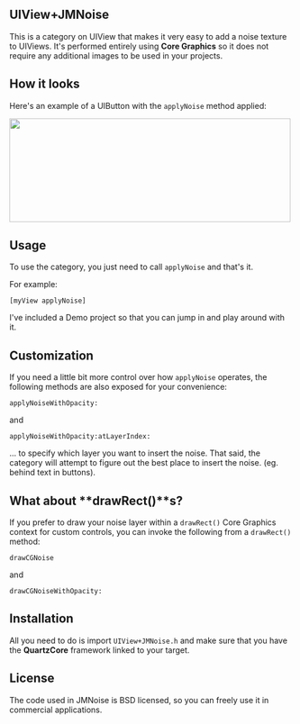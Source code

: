 ## UIView+JMNoise

This is a category on UIView that makes it very easy to add a noise texture to UIViews.  It's performed entirely using **Core Graphics** so it does not require any additional images to be used in your projects.

## How it looks

Here's an example of a UIButton with the `applyNoise` method applied:

<img src="http://alienblue.org/github/JMNoise.png" width=499 height=184 />

## Usage

To use the category, you just need to call `applyNoise` and that's it.

For example:

`[myView applyNoise]`

I've included a Demo project so that you can jump in and play around with it.

## Customization

If you need a little bit more control over how `applyNoise` operates, the following methods are also exposed for your convenience:

`applyNoiseWithOpacity:`

and

`applyNoiseWithOpacity:atLayerIndex:`

... to specify which layer you want to insert the noise.  That said, the category will attempt to figure out the best place to insert the noise. (eg. behind text in buttons).

## What about **drawRect()**s?

If you prefer to draw your noise layer within a `drawRect()` Core Graphics context for custom controls, you can invoke the following from a `drawRect()` method:

`drawCGNoise`

and

`drawCGNoiseWithOpacity:`

## Installation

All you need to do is import `UIView+JMNoise.h` and make sure that you have the **QuartzCore** framework linked to your target.

## License

The code used in JMNoise is BSD licensed, so you can freely use it in commercial applications.
